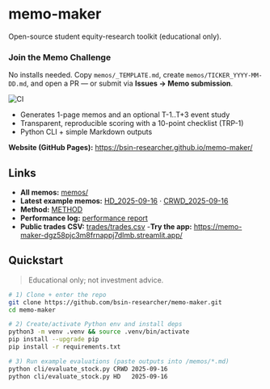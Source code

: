 # memo-maker

Open-source student equity-research toolkit (educational only).

### Join the Memo Challenge
No installs needed. Copy `memos/_TEMPLATE.md`, create `memos/TICKER_YYYY-MM-DD.md`, and open a PR — or submit via **Issues → Memo submission**.


![CI](https://github.com/bsin-researcher/memo-maker/actions/workflows/ci.yml/badge.svg)


- Generates 1-page memos and an optional T-1..T+3 event study
- Transparent, reproducible scoring with a 10-point checklist (TRP-1)
- Python CLI + simple Markdown outputs

**Website (GitHub Pages):** https://bsin-researcher.github.io/memo-maker/

## Links

- **All memos:** [memos/](memos/)
- **Latest example memos:** [HD_2025-09-16](memos/HD_2025-09-16.md) · [CRWD_2025-09-16](memos/CRWD_2025-09-16.md)
- **Method:** [METHOD](docs/METHOD.md)
- **Performance log:** [performance report](studies/performance.md)
- **Public trades CSV:** [trades/trades.csv](trades/trades.csv)
-**Try the app:** https://memo-maker-dgz58pjc3m8frnappj7dlmb.streamlit.app/






## Quickstart

> Educational only; not investment advice.

```bash
# 1) Clone + enter the repo
git clone https://github.com/bsin-researcher/memo-maker.git
cd memo-maker

# 2) Create/activate Python env and install deps
python3 -m venv .venv && source .venv/bin/activate
pip install --upgrade pip
pip install -r requirements.txt

# 3) Run example evaluations (paste outputs into /memos/*.md)
python cli/evaluate_stock.py CRWD 2025-09-16
python cli/evaluate_stock.py HD   2025-09-16
